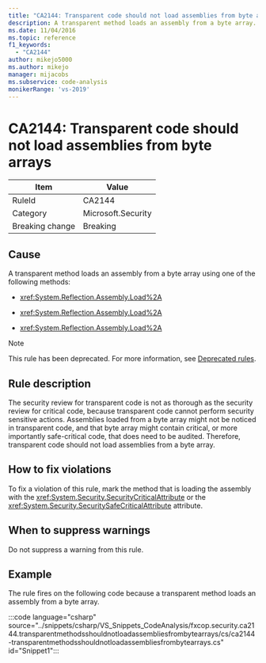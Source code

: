 ```yaml
---
title: "CA2144: Transparent code should not load assemblies from byte arrays"
description: A transparent method loads an assembly from a byte array.
ms.date: 11/04/2016
ms.topic: reference
f1_keywords:
  - "CA2144"
author: mikejo5000
ms.author: mikejo
manager: mijacobs
ms.subservice: code-analysis
monikerRange: 'vs-2019'
---
```


# CA2144: Transparent code should not load assemblies from byte arrays

|Item|Value|
|-|-|
|RuleId|CA2144|
|Category|Microsoft.Security|
|Breaking change|Breaking|

## Cause

A transparent method loads an assembly from a byte array using one of the following methods:

- <xref:System.Reflection.Assembly.Load%2A>

- <xref:System.Reflection.Assembly.Load%2A>

- <xref:System.Reflection.Assembly.Load%2A>

> [!NOTE]
> This rule has been deprecated. For more information, see [Deprecated rules](fxcop-unported-deprecated-rules.md).

## Rule description

The security review for transparent code is not as thorough as the security review for critical code, because transparent code cannot perform security sensitive actions. Assemblies loaded from a byte array might not be noticed in transparent code, and that byte array might contain critical, or more importantly safe-critical code, that does need to be audited. Therefore, transparent code should not load assemblies from a byte array.

## How to fix violations

To fix a violation of this rule, mark the method that is loading the assembly with the <xref:System.Security.SecurityCriticalAttribute> or the <xref:System.Security.SecuritySafeCriticalAttribute> attribute.

## When to suppress warnings

Do not suppress a warning from this rule.

## Example

The rule fires on the following code because a transparent method loads an assembly from a byte array.

:::code language="csharp" source="../snippets/csharp/VS_Snippets_CodeAnalysis/fxcop.security.ca2144.transparentmethodsshouldnotloadassembliesfrombytearrays/cs/ca2144-transparentmethodsshouldnotloadassembliesfrombytearrays.cs" id="Snippet1":::

